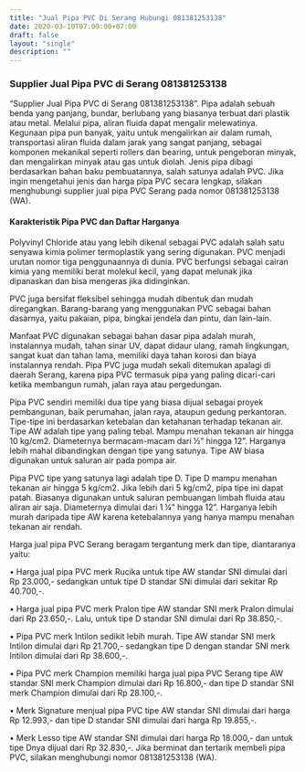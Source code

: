 ```yaml
---
title: "Jual Pipa PVC Di Serang Hubungi 081381253138"
date: 2020-03-10T07:00:00+07:00
draft: false
layout: "single"
description: ""
---
```


### Supplier Jual Pipa PVC di Serang 081381253138

“Supplier Jual Pipa PVC di Serang 081381253138”. Pipa adalah sebuah benda yang panjang, bundar, berlubang yang biasanya terbuat dari plastik atau metal. Melalui pipa, aliran fluida dapat mengalir melewatinya. Kegunaan pipa pun banyak, yaitu untuk mengalirkan air dalam rumah, transportasi aliran fluida dalam jarak yang sangat panjang, sebagai komponen mekanikal seperti rollers dan bearing, untuk pengeboran minyak, dan mengalirkan minyak atau gas untuk diolah. Jenis pipa dibagi berdasarkan bahan baku pembuatannya, salah satunya adalah PVC. Jika ingin mengetahui jenis dan harga pipa PVC secara lengkap, silakan menghubungi supplier jual pipa PVC Serang pada nomor 081381253138 (WA).

#### Karakteristik Pipa PVC dan Daftar Harganya

Polyvinyl Chloride atau yang lebih dikenal sebagai PVC adalah salah satu senyawa kimia polimer termoplastik yang sering digunakan. PVC menjadi urutan nomor tiga penggunaannya di dunia. PVC berfungsi sebagai cairan kimia yang memiliki berat molekul kecil, yang dapat melunak jika dipanaskan dan bisa mengeras jika didinginkan. 

PVC juga bersifat fleksibel sehingga mudah dibentuk dan mudah diregangkan. Barang-barang yang menggunakan PVC sebagai bahan dasarnya, yaitu pakaian, pipa, bingkai jendela dan pintu, dan lain-lain. 

Manfaat PVC digunakan sebagai bahan dasar pipa adalah murah, instalannya mudah, tahan sinar UV, dapat didaur ulang, ramah lingkungan, sangat kuat dan tahan lama, memiliki daya tahan korosi dan biaya instalannya rendah. Pipa PVC juga mudah sekali ditemukan apalagi di daerah Serang, karena pipa PVC termasuk pipa yang paling dicari-cari ketika membangun rumah, jalan raya atau pergedungan.

Pipa PVC sendiri memiliki dua tipe yang biasa dijual sebagai proyek pembangunan, baik perumahan, jalan raya, ataupun gedung perkantoran. Tipe-tipe ini berdasarkan ketebalan dan ketahanan terhadap tekanan air. Tipe AW adalah tipe yang paling tebal. Mampu menahan tekanan air hingga 10 kg/cm2. Diameternya bermacam-macam dari ½” hingga 12”. Harganya lebih mahal dibandingkan dengan tipe yang satunya. Tipe AW biasa digunakan untuk saluran air pada pompa air. 

Pipa PVC tipe yang satunya lagi adalah tipe D. Tipe D mampu menahan tekanan air hingga 5 kg/cm2. Jika lebih dari 5 kg/cm2, pipa tipe ini dapat patah. Biasanya digunakan untuk saluran pembuangan limbah fluida atau aliran air saja. Diameternya dimulai dari 1 ¼” hingga 12”. Harganya lebih murah daripada tipe AW karena ketebalannya yang hanya mampu menahan tekanan air rendah. 

Harga jual pipa PVC Serang beragam tergantung merk dan tipe, diantaranya yaitu:

•	Harga jual pipa PVC merk Rucika untuk tipe AW standar SNI dimulai dari Rp 23.000,- sedangkan untuk tipe D standar SNi dimulai dari sekitar Rp 40.700,-. 

•	Harga jual pipa PVC merk Pralon tipe AW standar SNI merk Pralon dimulai dari Rp 23.650,-. Lalu, untuk tipe D standar SNI dimulai dari Rp 38.850,-. 

•	Pipa PVC merk Intilon sedikit lebih murah. Tipe AW standar SNI merk Intilon dimulai dari Rp 21.700,- sedangkan tipe D dengan standar SNI merk Intilon dimulai dari Rp 38.600,-. 

•	Pipa PVC merk Champion memiliki harga jual pipa PVC Serang tipe AW standar SNI merk Champion dimulai dari Rp 16.800,- dan tipe D standar SNI merk Champion dimulai dari Rp 28.100,-. 

•	Merk Signature menjual pipa PVC tipe AW standar SNI dimulai dari harga Rp 12.993,- dan tipe D standar SNI dimulai dari harga Rp 19.855,-. 

•	Merk Lesso tipe AW standar SNI dimulai dari harga Rp 18.000,- dan untuk tipe Dnya dijual dari Rp 32.830,-.
Jika berminat dan tertarik membeli pipa PVC, silakan menghubungi nomor 081381253138 (WA).